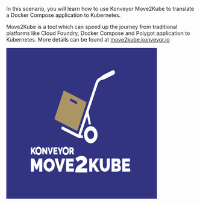 In this scenario, you will learn how to use Konveyor Move2Kube to translate a Docker Compose application to Kubernetes.

Move2Kube is a tool which can speed up the journey from traditional platforms like Cloud Foundry, Docker Compose and Polygot application to Kubernetes. More details can be found at [move2kube.konveyor.io](https://move2kube.konveyor.io)

<img src="./../../assets/move2kube-logo.png" width="400" height="400" alt="Move2Kube Logo">
